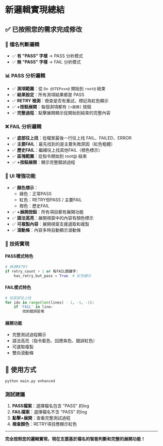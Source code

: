 # 新邏輯實現總結

## ✅ 已按照您的需求完成修改

### 🎯 **檔名判斷邏輯**
- ✅ **有 "PASS" 字樣** → PASS 分析模式
- ✅ **無 "PASS" 字樣** → FAIL 分析模式

### 📊 **PASS 分析邏輯**
- ✅ **測項範圍**：從 `Do @STEPxxx@` 開始到 `root@` 結束
- ✅ **結果設定**：所有測項結果都是 PASS
- ✅ **RETRY 檢測**：檢查是否有重試，標記為紅色顯示
- ✅ **+按鈕展開**：每個測項都有 `[+展開]` 按鈕
- ✅ **完整過程**：點擊展開顯示從開始到結束的完整內容

### ❌ **FAIL 分析邏輯**
- ✅ **底部往上找**：從檔案最後一行往上找 FAIL、FAILED、ERROR
- ✅ **主要FAIL**：最先找到的是主要失敗原因（紅色粗體）
- ✅ **歷史FAIL**：繼續往上找其他FAIL（橙色標示）
- ✅ **區塊範圍**：從指令開始到 root@ 結束
- ✅ **+按鈕展開**：顯示完整錯誤過程

### 🎨 **UI 增強功能**
- ✅ **顏色標示**：
  - 綠色：正常PASS
  - 紅色：RETRY但PASS / 主要FAIL
  - 橙色：歷史FAIL
- ✅ **+展開按鈕**：所有項目都有展開功能
- ✅ **語法高亮**：展開視窗中的內容有顏色標示
- ✅ **可複製內容**：展開視窗支援選取和複製
- ✅ **滾動條**：內容多時自動顯示滾動條

### 🔧 **技術實現**

#### PASS模式特色
```python
# 檢測RETRY
if retry_count > 1 or 有FAIL關鍵字:
    has_retry_but_pass = True  # 紅色顯示
```

#### FAIL模式特色
```python
# 從底部往上找
for idx in range(len(lines) - 1, -1, -1):
    if 'FAIL' in line:
        找到錯誤區塊
```

#### 展開功能
- 完整測試過程顯示
- 語法高亮（指令藍色、回應紫色、錯誤紅色）
- 可選取複製
- 雙向滾動條

## 🚀 **使用方式**

```bash
python main.py enhanced
```

### 測試建議
1. **PASS檔案**：選擇檔名包含 "PASS" 的log
2. **FAIL檔案**：選擇檔名不含 "PASS" 的log
3. **點擊+展開**：查看完整測試過程
4. **檢查顏色**：RETRY項目應顯示紅色

---

**完全按照您的邏輯實現，現在支援基於檔名的智能判斷和完整的展開功能！**